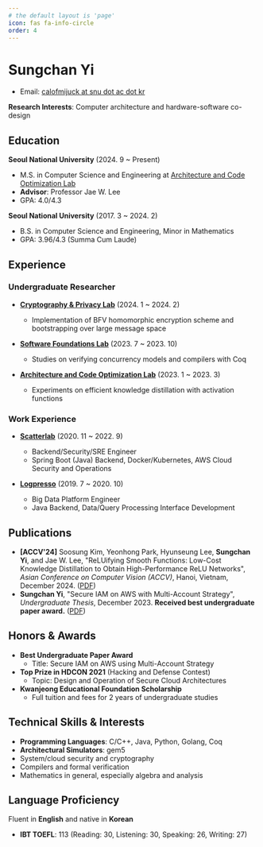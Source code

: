 ```yaml
---
# the default layout is 'page'
icon: fas fa-info-circle
order: 4
---
```


# Sungchan Yi

- Email: [calofmijuck at snu dot ac dot kr](mailto:calofmijuck@snu.ac.kr)

**Research Interests**: Computer architecture and hardware-software co-design

## Education

**Seoul National University** (2024. 9 ~ Present)

- M.S. in Computer Science and Engineering at [Architecture and Code Optimization Lab](https://arc.snu.ac.kr)
- **Advisor**: Professor Jae W. Lee
- GPA: 4.0/4.3

**Seoul National University** (2017. 3 ~ 2024. 2)

- B.S. in Computer Science and Engineering, Minor in Mathematics
- GPA: 3.96/4.3 (Summa Cum Laude)

## Experience

### Undergraduate Researcher

- [**Cryptography & Privacy Lab**](https://crypto.snu.ac.kr) (2024. 1 ~ 2024. 2)

  - Implementation of BFV homomorphic encryption scheme and bootstrapping over large message space

- [**Software Foundations Lab**](https://sf.snu.ac.kr) (2023. 7 ~ 2023. 10)

  - Studies on verifying concurrency models and compilers with Coq

- [**Architecture and Code Optimization Lab**](https://arc.snu.ac.kr) (2023. 1 ~ 2023. 3)
  - Experiments on efficient knowledge distillation with activation functions

### Work Experience

- [**Scatterlab**](https://scatterlab.co.kr) (2020. 11 ~ 2022. 9)

  - Backend/Security/SRE Engineer
  - Spring Boot (Java) Backend, Docker/Kubernetes, AWS Cloud Security and Operations

- [**Logpresso**](https://logpresso.com/en) (2019. 7 ~ 2020. 10)

  - Big Data Platform Engineer
  - Java Backend, Data/Query Processing Interface Development

## Publications

- **[ACCV'24]** Soosung Kim, Yeonhong Park, Hyunseung Lee, **Sungchan Yi**, and Jae W. Lee, "ReLUifying Smooth Functions: Low-Cost Knowledge Distillation to Obtain High-Performance ReLU Networks", _Asian Conference on Computer Vision (ACCV)_, Hanoi, Vietnam, December 2024. ([PDF](https://arc.snu.ac.kr/pubs/ACCV24_ReLU.pdf))
- **Sungchan Yi**, "Secure IAM on AWS with Multi-Account Strategy", _Undergraduate Thesis_, December 2023. **Received best undergraduate paper award.** ([PDF](https://arxiv.org/pdf/2501.02203))

## Honors & Awards

- **Best Undergraduate Paper Award**
  - Title: Secure IAM on AWS using Multi-Account Strategy
- **Top Prize in HDCON 2021** (Hacking and Defense Contest)
  - Topic: Design and Operation of Secure Cloud Architectures
- **Kwanjeong Educational Foundation Scholarship**
  - Full tuition and fees for 2 years of undergraduate studies

## Technical Skills & Interests

- **Programming Languages**: C/C++, Java, Python, Golang, Coq
- **Architectural Simulators**: gem5
- System/cloud security and cryptography
- Compilers and formal verification
- Mathematics in general, especially algebra and analysis

## Language Proficiency

Fluent in **English** and native in **Korean**

- **IBT TOEFL**: 113 (Reading: 30, Listening: 30, Speaking: 26, Writing: 27)
